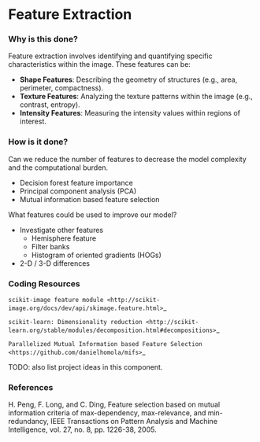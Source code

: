 # Feature Extraction

### Why is this done?

Feature extraction involves identifying and quantifying specific characteristics within the image. These features can be:

* **Shape Features**: Describing the geometry of structures (e.g., area, perimeter, compactness).
* **Texture Features**: Analyzing the texture patterns within the image (e.g., contrast, entropy).
* **Intensity Features**: Measuring the intensity values within regions of interest.

### How is it done?

Can we reduce the number of features to decrease the model complexity and the computational burden.

* Decision forest feature importance
* Principal component analysis (PCA)
* Mutual information based feature selection

What features could be used to improve our model?

* Investigate other features
  * Hemisphere feature
  * Filter banks
  * Histogram of oriented gradients (HOGs)
* 2-D / 3-D differences

### Coding Resources

`scikit-image feature module <http://scikit-image.org/docs/dev/api/skimage.feature.html>`\_

`scikit-learn: Dimensionality reduction <http://scikit-learn.org/stable/modules/decomposition.html#decompositions>`\_

`Parallelized Mutual Information based Feature Selection <https://github.com/danielhomola/mifs>`\_

TODO: also list project ideas in this component.

### References

H. Peng, F. Long, and C. Ding, Feature selection based on mutual information criteria of max-dependency, max-relevance, and min-redundancy, IEEE Transactions on Pattern Analysis and Machine Intelligence, vol. 27, no. 8, pp. 1226-38, 2005.

